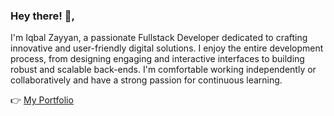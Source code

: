 ### Hey there! 👋,

I'm Iqbal Zayyan, a passionate Fullstack Developer dedicated to crafting innovative and user-friendly digital solutions. I enjoy the entire development process, from designing engaging and interactive interfaces to building robust and scalable back-ends. I'm comfortable working independently or collaboratively and have a strong passion for continuous learning.

 👉 [My Portfolio](https://www.miqbalzayyn.site/)
